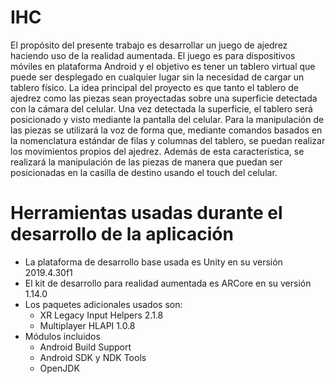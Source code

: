 # IHC
El propósito del presente trabajo es desarrollar un juego de ajedrez haciendo uso de la realidad aumentada. El juego es para dispositivos móviles en plataforma Android y el objetivo es tener un tablero virtual que puede ser desplegado en cualquier lugar sin la necesidad de cargar un tablero físico. La idea principal del proyecto es que tanto el tablero de ajedrez como las piezas sean proyectadas sobre una superficie detectada con la cámara del celular. Una vez detectada la superficie, el tablero será posicionado y visto mediante la pantalla del celular. Para la manipulación de las piezas se utilizará la voz de forma que, mediante comandos basados en la nomenclatura estándar de filas y columnas del tablero, se puedan realizar los movimientos propios del ajedrez. Además de esta característica, se realizará la manipulación de las piezas de manera que puedan ser posicionadas en la casilla de destino usando el touch del celular.
# Herramientas usadas durante el desarrollo de la aplicación
* La plataforma de desarrollo base usada es Unity en su versión 2019.4.30f1
* El kit de desarrollo para realidad aumentada es ARCore en su versión 1.14.0
* Los paquetes adicionales usados son:
  * XR Legacy Input Helpers 2.1.8
  * Multiplayer HLAPI 1.0.8
* Módulos incluidos
  * Android Build Support
  * Android SDK y NDK Tools
  * OpenJDK
